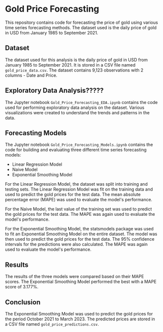 # Gold Price Forecasting

This repository contains code for forecasting the price of gold using various time series forecasting methods. The dataset used is the daily price of gold in USD from January 1985 to September 2021.

## Dataset
The dataset used for this analysis is the daily price of gold in USD from January 1985 to September 2021. It is stored in a CSV file named `gold_price_data.csv`. The dataset contains 9,123 observations with 2 columns - Date and Price.

## Exploratory Data Analysis?????
The Jupyter notebook `Gold_Price_Forecasting_EDA.ipynb` contains the code used for performing exploratory data analysis on the dataset. Various visualizations were created to understand the trends and patterns in the data.

## Forecasting Models
The Jupyter notebook `Gold_Price_Forecasting_Models.ipynb` contains the code for building and evaluating three different time series forecasting models:

- Linear Regression Model
- Naive Model
- Exponential Smoothing Model

For the Linear Regression Model, the dataset was split into training and testing sets. The Linear Regression Model was fit on the training data and used to predict the gold prices for the test data. The mean absolute percentage error (MAPE) was used to evaluate the model's performance.

For the Naive Model, the last value of the training set was used to predict the gold prices for the test data. The MAPE was again used to evaluate the model's performance.

For the Exponential Smoothing Model, the statsmodels package was used to fit an Exponential Smoothing Model on the entire dataset. The model was then used to predict the gold prices for the test data. The 95% confidence intervals for the predictions were also calculated. The MAPE was again used to evaluate the model's performance.

## Results
The results of the three models were compared based on their MAPE scores. The Exponential Smoothing Model performed the best with a MAPE score of 3.177%.

## Conclusion
The Exponential Smoothing Model was used to predict the gold prices for the period October 2021 to March 2023. The predicted prices are stored in a CSV file named `gold_price_predictions.csv`.
